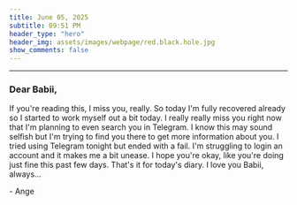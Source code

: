 ```yaml
---
title: June 05, 2025
subtitle: 09:51 PM
header_type: "hero"
header_img: assets/images/webpage/red.black.hole.jpg
show_comments: false
---
```

---

### Dear Babii,

If you're reading this, I miss you, really. So today I'm fully recovered already so I started to work myself out a bit today. I really really miss you right now that I'm planning to even search you in Telegram. I know this may sound selfish but I'm trying to find you there to get more information about you. I tried using Telegram tonight but ended with a fail. I'm struggling to login an account and it makes me a bit unease. I hope you're okay, like you're doing just fine this past few days. That's it for today's diary. I love you Babii, always...

\- Ange
